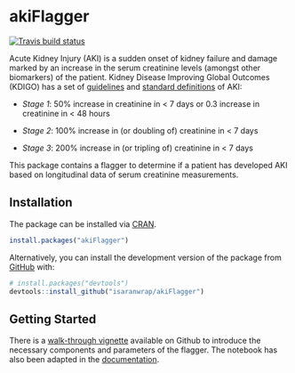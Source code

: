 
<!-- README.md is generated from README.Rmd. Please edit that file -->

# akiFlagger

<!-- badges: start -->

[![Travis build
status](https://travis-ci.com/isaranwrap/StandardizingAKI.svg?branch=master)](https://travis-ci.com/isaranwrap/StandardizingAKI)
<!-- badges: end -->

Acute Kidney Injury (AKI) is a sudden onset of kidney failure and damage
marked by an increase in the serum creatinine levels (amongst other
biomarkers) of the patient. Kidney Disease Improving Global Outcomes
(KDIGO) has a set of
[guidelines](https://kdigo.org/guidelines/acute-kidney-injury/) and
[standard
definitions](https://www.ncbi.nlm.nih.gov/pmc/articles/PMC3520085/) of
AKI:

-   *Stage 1*: 50% increase in creatinine in \< 7 days or 0.3 increase
    in creatinine in \< 48 hours

-   *Stage 2*: 100% increase in (or doubling of) creatinine in \< 7 days

-   *Stage 3*: 200% increase in (or tripling of) creatinine in \< 7 days

This package contains a flagger to determine if a patient has developed
AKI based on longitudinal data of serum creatinine measurements.

## Installation

The package can be installed via [CRAN](https://CRAN.R-project.org).

``` r
install.packages("akiFlagger")
```

Alternatively, you can install the development version of the package
from [GitHub](https://github.com/isaranwrap) with:

``` r
# install.packages("devtools")
devtools::install_github("isaranwrap/akiFlagger")
```

## Getting Started

There is a [walk-through
vignette](https://colab.research.google.com/github/isaranwrap/StandardizingAKI/blob/master/GettingStarted.ipynb)
available on Github to introduce the necessary components and parameters
of the flagger. The notebook has also been adapted in the
[documentation](https://akiflagger.readthedocs.io/en/latest/).
